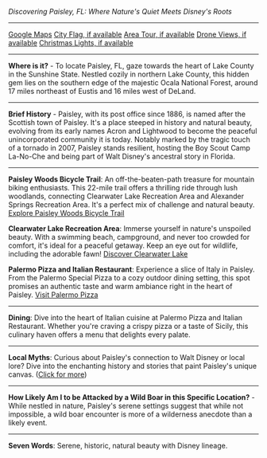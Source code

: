 *Discovering Paisley, FL: Where Nature's Quiet Meets Disney's Roots*

---

[Google Maps](https://www.google.com/maps/place/Paisley,+FL/data=!3m1!1e3)
[City Flag, if available](https://www.google.com/search?tbm=isch&q=Paisley+FL+Flag+Picture)
[Area Tour, if available](https://www.youtube.com/results?search_query=Paisley+FL+4k+tour)
[Drone Views, if available](https://www.youtube.com/results?search_query=Paisley+FL+4k+drone)
[Christmas Lights, if available](https://www.youtube.com/results?search_query=Paisley+FL+christmas+lights&sp=CAI%253D)

---

**Where is it?** - To locate Paisley, FL, gaze towards the heart of Lake County in the Sunshine State. Nestled cozily in northern Lake County, this hidden gem lies on the southern edge of the majestic Ocala National Forest, around 17 miles northeast of Eustis and 16 miles west of DeLand.

---

**Brief History** - Paisley, with its post office since 1886, is named after the Scottish town of Paisley. It's a place steeped in history and natural beauty, evolving from its early names Acron and Lightwood to become the peaceful unincorporated community it is today. Notably marked by the tragic touch of a tornado in 2007, Paisley stands resilient, hosting the Boy Scout Camp La-No-Che and being part of Walt Disney's ancestral story in Florida.

---

**Paisley Woods Bicycle Trail**: An off-the-beaten-path treasure for mountain biking enthusiasts. This 22-mile trail offers a thrilling ride through lush woodlands, connecting Clearwater Lake Recreation Area and Alexander Springs Recreation Area. It's a perfect mix of challenge and natural beauty.
[Explore Paisley Woods Bicycle Trail](https://www.youtube.com/results?search_query=Paisley+FL+Paisley+Woods+Bicycle+Trail)

**Clearwater Lake Recreation Area**: Immerse yourself in nature's unspoiled beauty. With a swimming beach, campground, and never too crowded for comfort, it's ideal for a peaceful getaway. Keep an eye out for wildlife, including the adorable fawn!
[Discover Clearwater Lake](https://www.youtube.com/results?search_query=Paisley+FL+Clearwater+Lake+Recreation+Area)

**Palermo Pizza and Italian Restaurant**: Experience a slice of Italy in Paisley. From the Palermo Special Pizza to a cozy outdoor dining setting, this spot promises an authentic taste and warm ambiance right in the heart of Paisley.
[Visit Palermo Pizza](https://www.youtube.com/results?search_query=Paisley+FL+Palermo+Pizza)

---

**Dining**: Dive into the heart of Italian cuisine at Palermo Pizza and Italian Restaurant. Whether you're craving a crispy pizza or a taste of Sicily, this culinary haven offers a menu that delights every palate.

---

**Local Myths**: Curious about Paisley's connection to Walt Disney or local lore? Dive into the enchanting history and stories that paint Paisley's unique canvas.
([Click for more](https://www.google.com/search?q=Paisley+FL+Walt+Disney+roots))

---

**How Likely Am I to be Attacked by a Wild Boar in this Specific Location?** - While nestled in nature, Paisley's serene settings suggest that while not impossible, a wild boar encounter is more of a wilderness anecdote than a likely event.

---

**Seven Words**: Serene, historic, natural beauty with Disney lineage.